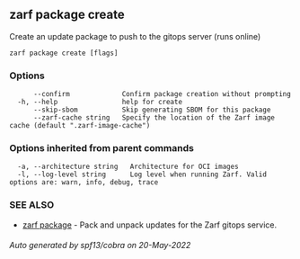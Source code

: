 ## zarf package create

Create an update package to push to the gitops server (runs online)

```
zarf package create [flags]
```

### Options

```
      --confirm             Confirm package creation without prompting
  -h, --help                help for create
      --skip-sbom           Skip generating SBOM for this package
      --zarf-cache string   Specify the location of the Zarf image cache (default ".zarf-image-cache")
```

### Options inherited from parent commands

```
  -a, --architecture string   Architecture for OCI images
  -l, --log-level string      Log level when running Zarf. Valid options are: warn, info, debug, trace
```

### SEE ALSO

* [zarf package](zarf_package.md)	 - Pack and unpack updates for the Zarf gitops service.

###### Auto generated by spf13/cobra on 20-May-2022
